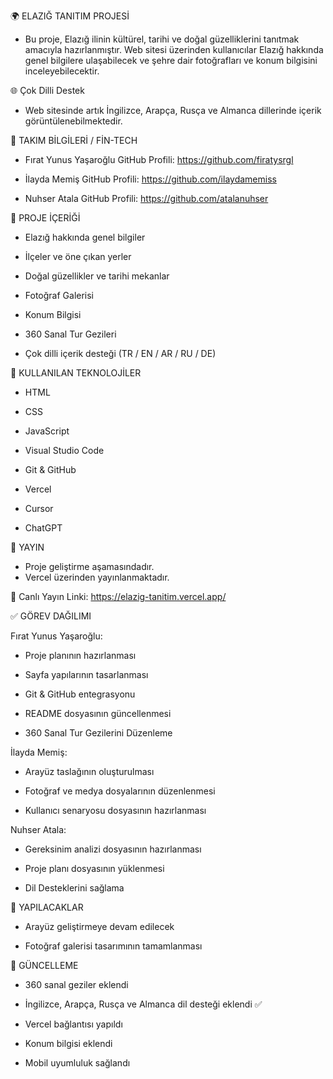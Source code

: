 🌍 ELAZIĞ TANITIM PROJESİ

+ Bu proje, Elazığ ilinin kültürel, tarihi ve doğal güzelliklerini tanıtmak amacıyla hazırlanmıştır. Web sitesi üzerinden kullanıcılar Elazığ hakkında genel bilgilere ulaşabilecek ve şehre dair fotoğrafları ve konum bilgisini inceleyebilecektir.

🌐 Çok Dilli Destek

+ Web sitesinde artık İngilizce, Arapça, Rusça ve Almanca dillerinde içerik görüntülenebilmektedir.

👥 TAKIM BİLGİLERİ / FİN-TECH

+ Fırat Yunus Yaşaroğlu
  GitHub Profili: https://github.com/firatysrgl

+ İlayda Memiş
  GitHub Profili: https://github.com/ilaydamemiss

+ Nuhser Atala
  GitHub Profili: https://github.com/atalanuhser

📁  PROJE İÇERİĞİ

+ Elazığ hakkında genel bilgiler

+ İlçeler ve öne çıkan yerler

+ Doğal güzellikler ve tarihi mekanlar

+ Fotoğraf Galerisi

+ Konum Bilgisi

+ 360 Sanal Tur Gezileri

+ Çok dilli içerik desteği (TR / EN / AR / RU / DE)

🔧 KULLANILAN TEKNOLOJİLER

+ HTML

+ CSS

+ JavaScript

+ Visual Studio Code

+ Git & GitHub

+ Vercel

+ Cursor

+ ChatGPT

🚀 YAYIN

+ Proje geliştirme aşamasındadır.
+ Vercel üzerinden yayınlanmaktadır.

🔗 Canlı Yayın Linki: https://elazig-tanitim.vercel.app/

✅ GÖREV DAĞILIMI 

Fırat Yunus Yaşaroğlu:

+ Proje planının hazırlanması

+ Sayfa yapılarının tasarlanması

+ Git & GitHub entegrasyonu

+ README dosyasının güncellenmesi

+ 360 Sanal Tur Gezilerini Düzenleme 

İlayda Memiş:

+ Arayüz taslağının oluşturulması

+ Fotoğraf ve medya dosyalarının düzenlenmesi

+ Kullanıcı senaryosu dosyasının hazırlanması

Nuhser Atala:

+ Gereksinim analizi dosyasının hazırlanması

+ Proje planı dosyasının yüklenmesi 

+ Dil Desteklerini sağlama 

🔨 YAPILACAKLAR

+ Arayüz geliştirmeye devam edilecek

+ Fotoğraf galerisi tasarımının tamamlanması

📅 GÜNCELLEME

+ 360 sanal geziler eklendi

+ İngilizce, Arapça, Rusça ve Almanca dil desteği eklendi ✅

+ Vercel bağlantısı yapıldı

+ Konum bilgisi eklendi

+ Mobil uyumluluk sağlandı


